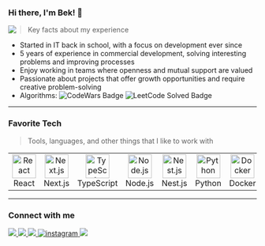 ### Hi there, I'm Bek! 👋

<img align="left" src='https://user-images.githubusercontent.com/5713670/87202985-820dcb80-c2b6-11ea-9f56-7ec461c497c3.gif'>

> Key facts about my experience

- Started in IT back in school, with a focus on development ever since  
- 5 years of experience in commercial development, solving interesting problems and improving processes  
- Enjoy working in teams where openness and mutual support are valued  
- Passionate about projects that offer growth opportunities and require creative problem-solving
- Algorithms: ![CodeWars Badge](https://www.codewars.com/users/beeek18/badges/micro) ![LeetCode Solved Badge](https://img.shields.io/badge/dynamic/json?style=flat-square&labelColor=black&color=%23ffa116&label=Solved&query=solved&url=https%3A%2F%2Fleetcode-badge.vercel.app%2Fapi%2Fusers%2Fbeeek18&logo=leetcode&logoColor=yellow)


---

### **Favorite Tech**

> Tools, languages, and other things that I like to work with

<table>
  <tr>
    <td align="center" width="96">
      <a href="#macropower-tech">
        <img src="https://cdn.jsdelivr.net/gh/devicons/devicon@latest/icons/react/react-original.svg" width="48" height="48" alt="React" />
      </a>
      <br>React
    </td>
    <td align="center" width="96">
      <a href="#macropower-tech">
        <img src="https://cdn.jsdelivr.net/gh/devicons/devicon@latest/icons/nextjs/nextjs-original.svg" width="48" height="48" alt="Next.js" />
      </a>
      <br>Next.js
    </td>
    <td align="center" width="96">
      <a href="#macropower-tech">
        <img src="https://cdn.jsdelivr.net/gh/devicons/devicon@latest/icons/typescript/typescript-original.svg" width="48" height="48" alt="TypeScript" />
      </a>
      <br>TypeScript
    </td>
    <td align="center" width="96">
      <a href="#macropower-tech">
        <img src="https://cdn.jsdelivr.net/gh/devicons/devicon@latest/icons/nodejs/nodejs-original.svg" width="48" height="48" alt="Node.js" />
      </a>
      <br>Node.js
    </td>
    <td align="center" width="96">
      <a href="#macropower-tech">
        <img src="https://cdn.jsdelivr.net/gh/devicons/devicon@latest/icons/nestjs/nestjs-original.svg" width="48" height="48" alt="Nest.js" />
      </a>
      <br>Nest.js
    </td>
    <td align="center" width="96">
      <a href="#macropower-tech">
        <img src="https://cdn.jsdelivr.net/gh/devicons/devicon@latest/icons/python/python-original.svg" width="48" height="48" alt="Python" />
      </a>
      <br>Python
    </td>
    <td align="center" width="96">
      <a href="#macropower-tech">
        <img src="https://cdn.jsdelivr.net/gh/devicons/devicon@latest/icons/docker/docker-original.svg" width="48" height="48" alt="Docker" />
      </a>
      <br>Docker
    </td>
    <td align="center" width="96">
      <a href="#macropower-tech">
        <img src="https://cdn.jsdelivr.net/gh/devicons/devicon@latest/icons/postgresql/postgresql-original.svg" width="40" height="40" alt="PostgreSQL" />
      </a>
      <br>PostgreSQL
    </td>
  </tr>
</table>

---

### **Connect with me**

<a target="_blank" href="https://www.linkedin.com/in/beeek18">
  <img src="https://img.shields.io/badge/-LinkedIn-0077B5?style=for-the-badge&logo=Linkedin&logoColor=white">
</a>
<a target="_blank" href="https://t.me/beeek18">
  <img src="https://img.shields.io/badge/Telegram-2CA5E0?style=for-the-badge&logo=telegram&logoColor=white">
</a>
<a target="_blank" href="https://www.facebook.com/beeek18">
  <img src="https://img.shields.io/badge/facebook-%232E87FB.svg?&style=for-the-badge&logo=facebook&logoColor=white">
</a>
<a target="_blank" href="https://instagram.com/beeek1805">
  <img src="https://img.shields.io/badge/instagram-%23000000.svg?&style=for-the-badge&logo=instagram&logoColor=white" alt="instagram">
</a>
<a target="_blank" href="mailto:kodirovbekzod@gmail.com">
  <img src="https://img.shields.io/badge/-Gmail-D14836?style=for-the-badge&logo=Gmail&logoColor=white">
</a>
